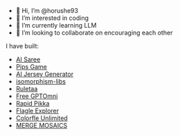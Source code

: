 - 👋 Hi, I’m @horushe93
- 👀 I’m interested in coding
- 🌱 I’m currently learning LLM
- 💞️ I’m looking to collaborate on encouraging each other

<!---
horushe93/horushe93 is a ✨ special ✨ repository because its `README.md` (this file) appears on your GitHub profile.
You can click the Preview link to take a look at your changes.
--->

I have built:
+ [AI Saree](https://aisaree.net/)
+ [Pips Game](https://playpips.app/)
+ [AI Jersey Generator](https://fastjrsy.com/)
+ [isomorphism-libs](https://horushe.gitbook.io/isomorphism-libs)
+ [Ruletaa](https://ruletaa.net/)
+ [Free GPTOmni](https://gptomni.ai/)
+ [Rapid Pikka](https://rapidpikka.com/)
+ [Flagle Explorer](https://flagle.fun/)
+ [Colorfle Unlimited](https://colorfle.app/)
+ [MERGE MOSAICS](https://mergemosaics.com/)
